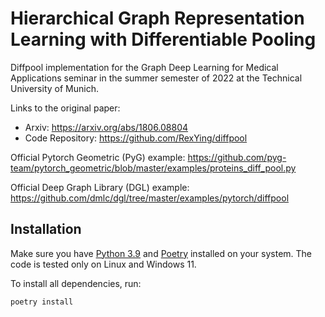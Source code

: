 # Hierarchical Graph Representation Learning with Differentiable Pooling

Diffpool implementation for the Graph Deep Learning for Medical Applications seminar in the summer semester of 2022 at 
the Technical University of Munich.

Links to the original paper:
* Arxiv: https://arxiv.org/abs/1806.08804
* Code Repository: https://github.com/RexYing/diffpool

Official Pytorch Geometric (PyG) example: https://github.com/pyg-team/pytorch_geometric/blob/master/examples/proteins_diff_pool.py

Official Deep Graph Library (DGL) example: https://github.com/dmlc/dgl/tree/master/examples/pytorch/diffpool

## Installation

Make sure you have [Python 3.9](https://www.python.org/downloads/release/python-3912/) and [Poetry](https://python-poetry.org/docs/#installation) installed on your system. The code is tested only on Linux and Windows 11.

To install all dependencies, run:

```shell
poetry install
```